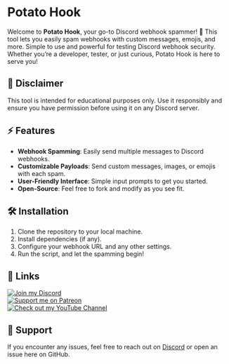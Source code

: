 # Potato Hook

Welcome to **Potato Hook**, your go-to Discord webhook spammer! 🚀 This tool lets you easily spam webhooks with custom messages, emojis, and more. Simple to use and powerful for testing Discord webhook security. Whether you’re a developer, tester, or just curious, Potato Hook is here to serve you!

## 🚨 Disclaimer

This tool is intended for educational purposes only. Use it responsibly and ensure you have permission before using it on any Discord server.

## ⚡ Features

- **Webhook Spamming**: Easily send multiple messages to Discord webhooks.
- **Customizable Payloads**: Send custom messages, images, or emojis with each spam.
- **User-Friendly Interface**: Simple input prompts to get you started.
- **Open-Source**: Feel free to fork and modify as you see fit.

## 🛠️ Installation

1. Clone the repository to your local machine.
2. Install dependencies (if any).
3. Configure your webhook URL and any other settings.
4. Run the script, and let the spamming begin!

## 🔗 Links

[![Join my Discord](https://img.shields.io/badge/Join%20my%20Discord-7289DA?style=for-the-badge&logo=discord)](https://discord.gg/JkT5YtRpkp)  
[![Support me on Patreon](https://img.shields.io/badge/Support%20me%20on%20Patreon-F96854?style=for-the-badge&logo=patreon)](https://patreon.com/bigcheesh)  
[![Check out my YouTube Channel](https://img.shields.io/badge/Check%20out%20my%20YouTube%20Channel-FF0000?style=for-the-badge&logo=youtube)](https://www.youtube.com/@bigcheesh)

## 💬 Support

If you encounter any issues, feel free to reach out on [Discord](https://discord.gg/JkT5YtRpkp) or open an issue here on GitHub.
